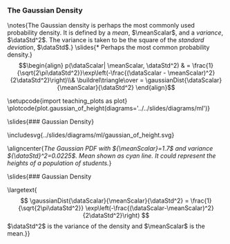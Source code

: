 ### The Gaussian Density

\notes{The Gaussian density is perhaps the most commonly used probability density. It is defined by a *mean*, $\meanScalar$, and a *variance*, $\dataStd^2$. The variance is taken to be the square of the *standard deviation*, $\dataStd$.}
\slides{* Perhaps the most common probability density.}
  $$\begin{align}
  p(\dataScalar| \meanScalar, \dataStd^2) & = \frac{1}{\sqrt{2\pi\dataStd^2}}\exp\left(-\frac{(\dataScalar - \meanScalar)^2}{2\dataStd^2}\right)\\& \buildrel\triangle\over = \gaussianDist{\dataScalar}{\meanScalar}{\dataStd^2}
  \end{align}$$
 
\setupcode{import teaching_plots as plot}
\plotcode{plot.gaussian_of_height(diagrams='../../slides/diagrams/ml')}

\slides{### Gaussian Density}

\includesvg{../slides/diagrams/ml/gaussian_of_height.svg}

\aligncenter{*The Gaussian PDF with ${\meanScalar}=1.7$ and variance ${\dataStd}^2=0.0225$. Mean shown as cyan line. It could represent the heights of a population of students.*}

\slides{### Gaussian Density 

\largetext{$$
\gaussianDist{\dataScalar}{\meanScalar}{\dataStd^2} = \frac{1}{\sqrt{2\pi\dataStd^2}} \exp\left(-\frac{(\dataScalar-\meanScalar)^2}{2\dataStd^2}\right)
$$
$\dataStd^2$ is the variance of the density and $\meanScalar$ is the mean.}}


